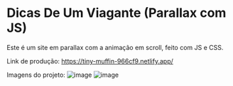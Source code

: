# Dicas De Um Viagante (Parallax com JS)

Este é um site em parallax com a animação em scroll, feito com JS e CSS.

Link de produção: https://tiny-muffin-966cf9.netlify.app/

Imagens do projeto:
![image](https://github.com/DeborahCinayder/Dicas_de_um_viagante-Com-JS/assets/118136155/bf5670b0-49de-44af-b394-453a1d7b0ccc)
![image](https://github.com/DeborahCinayder/Dicas_de_um_viagante-Com-JS/assets/118136155/beaf36fa-b578-4bba-a9c6-ba14d816e791)
